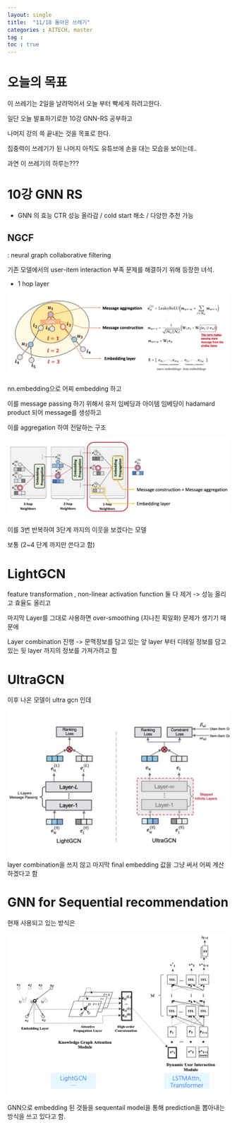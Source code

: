 ```yaml
---
layout: single
title:  "11/18 돌아온 쓰레기"
categories : AITECH, master
tag : 
toc : true
---
```



# 오늘의 목표

이 쓰레기는 2일을 날려먹어서 오늘 부터 빡세게 하려고한다.

일단 오늘 발표하기로한 10강 GNN-RS 공부하고

나머지 강의 쓱 끝내는 것을 목표로 한다.

집중력이 쓰레기가 된 나머지 아직도 유튜브에 손을 대는 모습을 보이는데..

과연 이 쓰레기의 하루는???


# 10강 GNN RS

+ GNN 의 효능
CTR 성능 올라감 / cold start 해소 / 다양한 추천 가능

## NGCF
: neural graph collaborative filtering

기존 모델에서의 user-item interaction 부족 문제를 해결하기 위해 등장한 녀석.

+ 1 hop layer

![image-20221118143450628](/images/2022-11-18-daily/image-20221118143450628.png)

nn.embedding으로 어찌 embedding 하고 

이를 message passing 하기 위해서 유저 임베딩과 아이템 임베딩이 hadamard product 되어 message를 생성하고 

이를 aggregation 하여 전달하는 구조

![image-20221118143906099](/images/2022-11-18-daily/image-20221118143906099.png)

이를 3번 반복하여 3단계 까지의 이웃을 보겠다는 모델

보통 (2~4 단계 까지만 쓴다고 함)

# LightGCN

feature transformation , non-linear activation function 둘 다 제거 -> 성능 올리고 효율도 올리고

마지막 Layer를 그대로 사용하면 over-smoothing (지나친 획일화) 문제가 생기기 때문에

Layer combination 진행 -> 문맥정보를 담고 있는 앞 layer 부터 디테일 정보를 담고 있는 뒷 layer 까지의 정보를 가져가려고 함


# UltraGCN

이후 나온 모델이 ultra gcn 인데 

![image-20221118150308214](/images/2022-11-18-daily/image-20221118150308214.png)
layer combination을 쓰지 않고 마지막 final embedding 값을 그냥 써서 어찌 계산 하겠다고 함

# GNN for Sequential recommendation

현재 사용되고 있는 방식은

![image-20221118150510519](/images/2022-11-18-daily/image-20221118150510519.png)

GNN으로 embedding 된 것들을 sequentail model을 통해 prediction을 뽑아내는 방식을 쓰고 있다고 함.